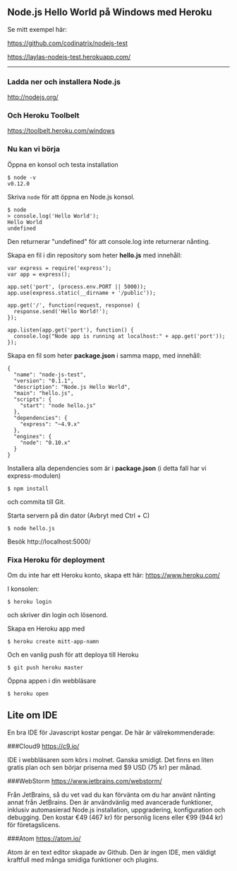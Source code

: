 ## Node.js Hello World på Windows med Heroku

Se mitt exempel här:

https://github.com/codinatrix/nodejs-test

https://laylas-nodejs-test.herokuapp.com/

---


### Ladda ner och installera Node.js
http://nodejs.org/

### Och Heroku Toolbelt
https://toolbelt.heroku.com/windows

### Nu kan vi börja

Öppna en konsol och testa installation
```shell
$ node -v
v0.12.0
```

Skriva `node` för att öppna en Node.js konsol.

```shell
$ node
> console.log('Hello World');
Hello World
undefined
```
Den returnerar "undefined" för att console.log inte returnerar nånting.

Skapa en fil i din repository som heter **hello.js** med innehåll:

```
var express = require('express');
var app = express();

app.set('port', (process.env.PORT || 5000));
app.use(express.static(__dirname + '/public'));

app.get('/', function(request, response) {
  response.send('Hello World!');
});

app.listen(app.get('port'), function() {
  console.log("Node app is running at localhost:" + app.get('port'));
});
```

Skapa en fil som heter **package.json** i samma mapp, med innehåll:

```
{
  "name": "node-js-test",
  "version": "0.1.1",
  "description": "Node.js Hello World",
  "main": "hello.js",
  "scripts": {
    "start": "node hello.js"
  },
  "dependencies": {
    "express": "~4.9.x"
  },
  "engines": {
    "node": "0.10.x"
  }
}
```
Installera alla dependencies som är i **package.json** (i detta fall har vi express-modulen)

```shell
$ npm install
```

och commita till Git.

Starta servern på din dator (Avbryt med Ctrl + C)
```shell
$ node hello.js
```
Besök http://localhost:5000/

### Fixa Heroku för deployment
Om du inte har ett Heroku konto, skapa ett här: https://www.heroku.com/

I konsolen:

```shell
$ heroku login
```
och skriver din login och lösenord.

Skapa en Heroku app med
```shell
$ heroku create mitt-app-namn
```
Och en vanlig push för att deploya till Heroku
```shell
$ git push heroku master
```
Öppna appen i din webbläsare
```shell
$ heroku open
```

## Lite om IDE
En bra IDE för Javascript kostar pengar. De här är välrekommenderade:

###Cloud9
https://c9.io/

IDE i webbläsaren som körs i molnet. Ganska smidigt. Det finns en liten gratis plan och sen börjar priserna med $9 USD (75 kr) per månad.

###WebStorm
https://www.jetbrains.com/webstorm/

Från JetBrains, så du vet vad du kan förvänta om du har använt nånting annat från JetBrains. Den är användvänlig med avancerade funktioner, inklusiv automasierad Node.js installation, uppgradering, konfiguration och debugging. Den kostar €49 (467 kr) för personlig licens eller €99 (944 kr) för företagslicens.

###Atom
https://atom.io/

Atom är en text editor skapade av Github. Den är ingen IDE, men väldigt kraftfull med många smidiga funktioner och plugins.
